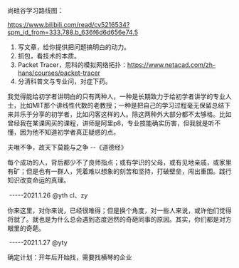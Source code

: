 尚硅谷学习路线图：

https://www.bilibili.com/read/cv5216534?spm_id_from=333.788.b_636f6d6d656e74.5



1. 写文章，给你提供把问题搞明白的动力。
2. 抓包，看技术的本质。
3. Packet Tracer，思科的模拟网络拓扑：https://www.netacad.com/zh-hans/courses/packet-tracer
4. 分清科普文与专业问，对症下药。

我觉得能给初学者讲明白的只有两种人，一种是长期致力于给初学者讲学的专业人士，比如MIT那个讲线性代数的老教授；一种是把自己的学习过程毫无保留总结下来并乐于分享的初学者，比如闪客这样的人。除这两种外大部分都不太够格。比如曾经我在某课网买的课程，讲师是阿里p8，专业技能确实历害，但我就是听不懂，因为他不知道初学者真正疑惑的点。





夫唯不争，故天下莫能与之争    --《道德经》



每个成功的人，背后都少不了良师指点；或有学识的父母，或有见地亲戚，或家里有矿；但是也有一群人，凭着难以想象的刻苦和坚持，打破壁垒，闯出重围。践行知识改变命运的真理。

​																																																		-----2021.1.26 @yth  cl、zy

你来这里，对你来说，已经很难得；但是换个角度，对一些人来说，或许他们觉得将就了。就也是为什么总会遇到态度迥然的奇葩同事的原因。其实，你们都是对方眼里的奇葩。

​																																																		-----2021.1.27 @yty



确定计划：开年后开始找，需要找横琴的企业





